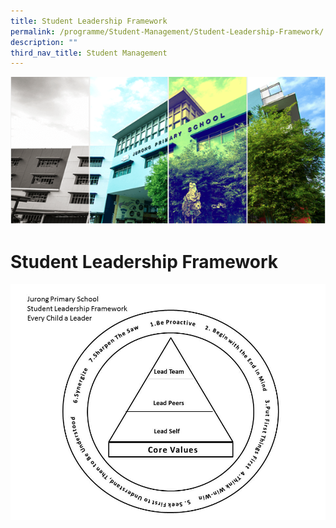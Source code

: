 ```yaml
---
title: Student Leadership Framework
permalink: /programme/Student-Management/Student-Leadership-Framework/
description: ""
third_nav_title: Student Management
---
```

![](/images/Banner.png)

Student Leadership Framework
============================

![](/images/New_student%20leadership%20framework_2015.jpg)